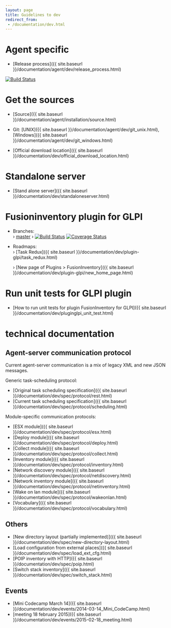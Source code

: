 ```yaml
---
layout: page
title: Guidelines to dev
redirect_from:
 - /documentation/dev.html
---
```


# Agent specific

* [Release process]({{ site.baseurl }}/documentation/agent/dev/release_process.html)

[![Build Status](https://travis-ci.org/fusioninventory/fusioninventory-agent.png?branch=master)](https://travis-ci.org/fusioninventory/fusioninventory-agent)

# Get the sources

* [Source]({{ site.baseurl }}/documentation/agent/installation/source.html)
* Git: [UNIX]({{ site.baseurl }}/documentation/agent/dev/git_unix.html), [Windows]({{ site.baseurl }}/documentation/agent/dev/git_windows.html)

* [Official download location]({{ site.baseurl }}/documentation/dev/official_download_location.html)

# Standalone server

* [Stand alone server]({{ site.baseurl }}/documentation/dev/standaloneserver.html)

# Fusioninventory plugin for GLPI

* Branches: <br/>
  › [master](https://github.com/fusinv/fusioninventory-for-glpi/tree/master)  › [![Build Status](https://travis-ci.org/fusioninventory/fusioninventory-for-glpi.png?branch=master)](https://travis-ci.org/fusioninventory/fusioninventory-for-glpi) [![Coverage Status](https://coveralls.io/repos/fusioninventory/fusioninventory-for-glpi/badge.svg?branch=master&service=github)](https://coveralls.io/github/fusioninventory/fusioninventory-for-glpi?branch=master)

* Roadmaps: <br/>
  › [Task Redux]({{ site.baseurl }}/documentation/dev/plugin-glpi/task_redux.html)

  › [New page of Plugins > FusionInventory]({{ site.baseurl }}/documentation/dev/plugin-glpi/new_home_page.html)

# Run unit tests for GLPI plugin

* [How to run unit tests for plugin FusionInventory for GLPI]({{ site.baseurl }}/documentation/dev/pluginglpi_unit_test.html)

# technical documentation

## Agent-server communication protocol

Current agent-server communication is a mix of legacy XML and new JSON messages.

Generic task-scheduling protocol:

* [Original task scheduling specification]({{ site.baseurl }}/documentation/dev/spec/protocol/rest.html)
* [Current task scheduling specification]({{ site.baseurl }}/documentation/dev/spec/protocol/scheduling.html)

Module-specific communication protocols:

* [ESX module]({{ site.baseurl }}/documentation/dev/spec/protocol/esx.html)
* [Deploy module]({{ site.baseurl }}/documentation/dev/spec/protocol/deploy.html)
* [Collect module]({{ site.baseurl }}/documentation/dev/spec/protocol/collect.html)
* [Inventory module]({{ site.baseurl }}/documentation/dev/spec/protocol/inventory.html)
* [Network discovery module]({{ site.baseurl }}/documentation/dev/spec/protocol/netdiscovery.html)
* [Network inventory module]({{ site.baseurl }}/documentation/dev/spec/protocol/netinventory.html)
* [Wake on lan module]({{ site.baseurl }}/documentation/dev/spec/protocol/wakeonlan.html)
* [Vocabulary]({{ site.baseurl }}/documentation/dev/spec/protocol/vocabulary.html)

## Others

* [New directory layout (partially implemented)]({{ site.baseurl }}/documentation/dev/spec/new-directory-layout.html)
* [Load configuration from external places]({{ site.baseurl }}/documentation/dev/spec/load_ext_cfg.html)
* [POIP inventory with HTTP]({{ site.baseurl }}/documentation/dev/spec/poip.html)
* [Switch stack inventory]({{ site.baseurl }}/documentation/dev/spec/switch_stack.html)

## Events

* [Mini Codecamp March 14]({{ site.baseurl }}/documentation/dev/events/2014-03-14_Mini_CodeCamp.html)
* [meeting 18 february 2015]({{ site.baseurl }}/documentation/dev/events/2015-02-18_meeting.html)
